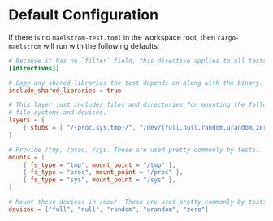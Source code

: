 # Default Configuration

If there is no `maelstrom-test.toml` in the workspace root, then
`cargo-maelstrom` will run with the following defaults:

```toml
# Because it has no `filter` field, this directive applies to all tests.
[[directives]]

# Copy any shared libraries the test depends on along with the binary.
include_shared_libraries = true

# This layer just includes files and directories for mounting the following
# file-systems and devices.
layers = [
    { stubs = [ "/{proc,sys,tmp}/", "/dev/{full,null,random,urandom,zero}" ] },
]

# Provide /tmp, /proc, /sys. These are used pretty commonly by tests.
mounts = [
    { fs_type = "tmp", mount_point = "/tmp" },
    { fs_type = "proc", mount_point = "/proc" },
    { fs_type = "sys", mount_point = "/sys" },
]

# Mount these devices in /dev/. These are used pretty commonly by tests.
devices = ["full", "null", "random", "urandom", "zero"]
```

